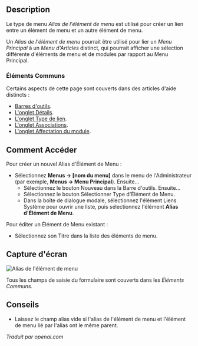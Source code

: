 <!-- Filename: Help4.x:Menu_Item:_Alias  / Display title: Alias de l'élément de menu -->

## Description

Le type de menu *Alias de l'élément de menu* est utilisé pour créer un lien entre un élément de menu et un autre élément de menu.

Un *Alias de l'élément de menu* pourrait être utilisé pour lier un *Menu Principal* à un *Menu d'Articles* distinct, qui pourrait afficher une sélection différente d'éléments de menu et de modules par rapport au Menu Principal.

### Éléments Communs

Certains aspects de cette page sont couverts dans des articles d'aide distincts :

* [Barres d'outils](jdocmanual?article=help/common-elements/toolbars).
* [L'onglet Détails](jdocmanual?article=help/menu-items-common/menu-item-details).
* [L'onglet Type de lien](jdocmanual?article=help/menu-items-common/menu-item-link-type).
* [L'onglet Associations](jdocmanual?article=help/common-elements/edit-associations).
* [L'onglet Affectation du module](jdocmanual?article=help/menu-items-common/menu-item-module-assignment).

## Comment Accéder

Pour créer un nouvel Alias d'Élément de Menu :

- Sélectionnez **Menus → \[nom du menu\]** dans le menu de l'Administrateur
  (par exemple, **Menus → Menu Principal**). Ensuite...
  - Sélectionnez le bouton Nouveau dans la Barre d'outils. Ensuite...
  - Sélectionnez le bouton Sélectionner Type d'Élément de Menu.
  - Dans la boîte de dialogue modale, sélectionnez l'élément Liens Système pour ouvrir une liste, puis
    sélectionnez l'élément **Alias d'Élément de Menu**.

Pour éditer un Élément de Menu existant :

- Sélectionnez son Titre dans la liste des éléments de menu.

## Capture d'écran

![Alias de l'élément de menu](../../../fr/images/menu-items/system-links-menu-item-alias-details-tab.png)

Tous les champs de saisie du formulaire sont couverts dans les *Éléments Communs*.

## Conseils

- Laissez le champ alias vide si l'alias de l'élément de menu et l'élément de menu lié par l'alias ont le même parent.

*Traduit par openai.com*

